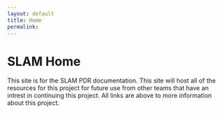 ```yaml
---
layout: default
title: Home
permalink:
---
```


# SLAM Home
  This site is for the SLAM PDR documentation. This site will host all of the resources for this project for future use from other teams that have an intrest in continuing this project. All links are above to more information about this project.
